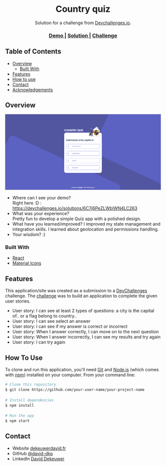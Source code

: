 <!-- Please update value in the {}  -->

<h1 align="center">Country quiz</h1>

<div align="center">
   Solution for a challenge from  <a href="http://devchallenges.io" target="_blank">Devchallenges.io</a>.
</div>

<div align="center">
  <h3>
    <a href="https://trusting-mestorf-46bfb4.netlify.app/">
      Demo
    </a>
    <span> | </span>
    <a href="https://devchallenges.io/solutions/6C7j6PeZLWblWN4LC263">
      Solution
    </a>
    <span> | </span>
    <a href="https://devchallenges.io/challenges/Bu3G2irnaXmfwQ8sZkw8">
      Challenge
    </a>
  </h3>
</div>

<!-- TABLE OF CONTENTS -->

## Table of Contents

- [Overview](#overview)
  - [Built With](#built-with)
- [Features](#features)
- [How to use](#how-to-use)
- [Contact](#contact)
- [Acknowledgements](#acknowledgements)

<!-- OVERVIEW -->

## Overview

![screenshot](screenshots/home_screenshot.png)

- Where can I see your demo?  
Right here :D : https://devchallenges.io/solutions/6C7j6PeZLWblWN4LC263
- What was your experience?  
Pretty fun to develop a simple Quiz app with a polished design.
- What have you learned/improved?
I improved my state management and integration skills. I learned about geolocation and permissions handling.
- Your wisdom? :)

### Built With
- [React](https://reactjs.org/)
- [Material Icons](https://mui.com/components/material-icons/)

## Features

This application/site was created as a submission to a [DevChallenges](https://devchallenges.io/challenges) challenge. The [challenge](https://devchallenges.io/challenges/Bu3G2irnaXmfwQ8sZkw8) was to build an application to complete the given user stories.
* User story: I can see at least 2 types of questions: a city is the capital of.. or a flag belong to country..
* User story: I can see select an answer
* User story: I can see if my answer is correct or incorrect
* User story: When I answer correctly, I can move on to the next question
* User story: When I answer incorrectly, I can see my results and try again
* User story: I can try again

## How To Use

<!-- Example: -->

To clone and run this application, you'll need [Git](https://git-scm.com) and [Node.js](https://nodejs.org/en/download/) (which comes with [npm](http://npmjs.com)) installed on your computer. From your command line:

```bash
# Clone this repository
$ git clone https://github.com/your-user-name/your-project-name

# Install dependencies
$ npm install

# Run the app
$ npm start
```

## Contact

- Website [dekeuwerdavid.fr](https://dekeuwerdavid.fr)
- GitHub [@david-dkp](https://github.com/david-dkp)
- LinkedIn [David Dekeuwer](https://www.linkedin.com/in/david-dekeuwer-1940a01b9/)
